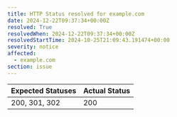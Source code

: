 ```yaml
---
title: HTTP Status resolved for example.com
date: 2024-12-22T09:37:34+00:00Z
resolved: True
resolvedWhen: 2024-12-22T09:37:34+00:00Z
resolvedStartTime: 2024-10-25T21:09:43.191474+00:00
severity: notice
affected:
  - example.com
section: issue
---
```


| Expected Statuses | Actual Status  |
|-------------------|----------------|
| 200, 301, 302 | 200 |
